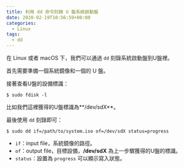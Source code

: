 ```yaml
---
title: 利用 dd 命令刻錄 U 盤系統啟動盤
date: 2020-02-19T10:56:59+00:00
categories:
  - Linux
tags:
  - dd
---
```


在 Linux 或者 macOS 下，我們可以通過 `dd` 刻錄系統啟動盤到U盤裡。

<!--more-->

首先需要準備一個系統鏡像和一個的 U 盤。

接著查看U盤的設備標識：

```shell
$ sudo fdisk -l
```

比如我們這裡獲得的U盤標識為**/dev/sdX**。

最後使用 `dd` 刻錄即可：

```shell
$ sudo dd if=/path/to/system.iso of=/dev/sdX status=progress
```

  * `if`：input file，系統鏡像的路徑。
  * `of`：output file，目標設備，**/dev/sdX** 為上一步驟獲得的U盤的標識。
  * `status`：設置為 `progress` 可以顯示寫入狀態。
